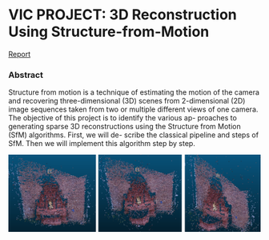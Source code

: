 # VIC PROJECT: 3D Reconstruction Using Structure-from-Motion
[Report](https://github.com/zmehdiz97/VIC_SFM3D/blob/main/VIC_report.pdf)


### Abstract
Structure from motion is a technique of estimating the
motion of the camera and recovering three-dimensional
(3D) scenes from 2-dimensional (2D) image sequences
taken from two or multiple different views of one camera.
The objective of this project is to identify the various ap-
proaches to generating sparse 3D reconstructions using the
Structure from Motion (SfM) algorithms. First, we will de-
scribe the classical pipeline and steps of SfM. Then we will
implement this algorithm step by step.

![Reconstruction example](https://github.com/zmehdiz97/VIC_SFM3D/blob/main/reconstruction.png)
